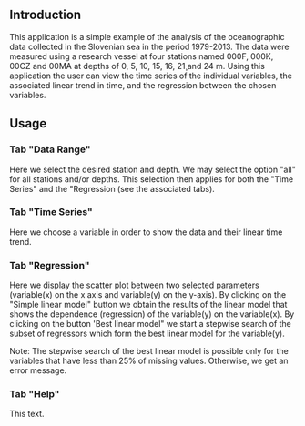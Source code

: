 ## Introduction

This application is a simple example of the analysis of the oceanographic data collected in the Slovenian sea in the period 1979-2013. The data were measured using a research vessel at four stations named 000F, 000K, 00CZ and 00MA at depths of 0, 5, 10, 15, 16, 21¸and 24 m. Using this application the user can view the time series of the individual variables, the associated linear trend in time, and the regression between the chosen variables.

## Usage

### Tab "Data Range"

Here we select the desired station and depth. We may select the option "all" for all stations and/or depths. This selection then applies for both the "Time Series" and the "Regression (see the associated tabs).

### Tab "Time Series"

Here we choose a variable in order to show the data and their linear time trend.

### Tab "Regression"

Here we display the scatter plot between two selected parameters (variable(x) on the x axis and variable(y) on the y-axis). By clicking on the "Simple linear model" button we obtain the results of the linear model that shows the dependence (regression) of the variable(y) on the variable(x). By clicking on the button 'Best linear model" we start a stepwise search of the subset of regressors which form the best linear model for the variable(y).

Note: The stepwise search of the best linear model is possible only for the variables that have less than 25% of missing values. Otherwise, we get an error message.

### Tab "Help"

This text.

